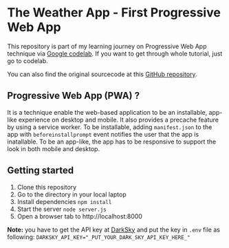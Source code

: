 # The Weather App - First Progressive Web App

This repository is part of my learning journey on Progressive Web App technique via [Google codelab][codelab]. If you want to get through whole tutorial, just go to codelab.

You can also find the original sourcecode at this [GitHub repository][git-repo].

## Progressive Web App (PWA) ?
It is a technique enable the web-based application to be an installable, app-like experience on desktop and mobile. It also provides a precache feature by using a service worker. To be installable, adding `manifest.json` to the app with `beforeinstallprompt` event notifies the user that the app is inatallable. To be an app-like, the app has to be responsive to support the look in both mobile and desktop.

## Getting started

1. Clone this repository
2. Go to the directory in your local laptop
3. Install dependencies
```npm install```
4. Start the server
```node server.js```
5. Open a browser tab to http://localhost:8000

**Note:** you have to get the API key at [DarkSky][darksky] and put the key in `.env` file as following:
```DARKSKY_API_KEY="_PUT_YOUR_DARK_SKY_API_KEY_HERE_"```

[codelab]: https://codelabs.developers.google.com/codelabs/your-first-pwapp/
[git-repo]: https://github.com/googlecodelabs/your-first-pwapp/
[darksky]: https://darksky.net/dev